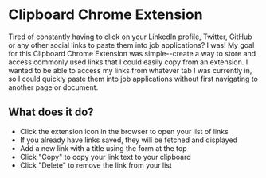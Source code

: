 # Clipboard Chrome Extension
Tired of constantly having to click on your LinkedIn profile, Twitter, GitHub or any other social links to paste them into job applications? I was! My goal for this Clipboard Chrome Extension was simple--create a way to store and access commonly used links that I could easily copy from an extension. I wanted to be able to access my links from whatever tab I was currently in, so I could quickly paste them into job applications without first navigating to another page or document.

## What does it do?

* Click the extension icon in the browser to open your list of links
* If you already have links saved, they will be fetched and displayed
* Add a new link with a title using the form at the top
* Click "Copy" to copy your link text to your clipboard
* Click "Delete" to remove the link from your list
